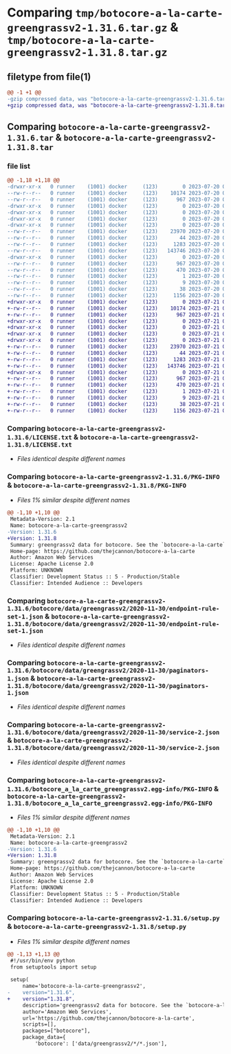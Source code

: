 # Comparing `tmp/botocore-a-la-carte-greengrassv2-1.31.6.tar.gz` & `tmp/botocore-a-la-carte-greengrassv2-1.31.8.tar.gz`

## filetype from file(1)

```diff
@@ -1 +1 @@
-gzip compressed data, was "botocore-a-la-carte-greengrassv2-1.31.6.tar", last modified: Thu Jul 20 01:20:15 2023, max compression
+gzip compressed data, was "botocore-a-la-carte-greengrassv2-1.31.8.tar", last modified: Fri Jul 21 01:21:24 2023, max compression
```

## Comparing `botocore-a-la-carte-greengrassv2-1.31.6.tar` & `botocore-a-la-carte-greengrassv2-1.31.8.tar`

### file list

```diff
@@ -1,18 +1,18 @@
-drwxr-xr-x   0 runner    (1001) docker     (123)        0 2023-07-20 01:20:15.690641 botocore-a-la-carte-greengrassv2-1.31.6/
--rw-r--r--   0 runner    (1001) docker     (123)    10174 2023-07-20 01:20:15.000000 botocore-a-la-carte-greengrassv2-1.31.6/LICENSE.txt
--rw-r--r--   0 runner    (1001) docker     (123)      967 2023-07-20 01:20:15.690641 botocore-a-la-carte-greengrassv2-1.31.6/PKG-INFO
-drwxr-xr-x   0 runner    (1001) docker     (123)        0 2023-07-20 01:20:15.690641 botocore-a-la-carte-greengrassv2-1.31.6/botocore/
-drwxr-xr-x   0 runner    (1001) docker     (123)        0 2023-07-20 01:20:15.690641 botocore-a-la-carte-greengrassv2-1.31.6/botocore/data/
-drwxr-xr-x   0 runner    (1001) docker     (123)        0 2023-07-20 01:20:15.690641 botocore-a-la-carte-greengrassv2-1.31.6/botocore/data/greengrassv2/
-drwxr-xr-x   0 runner    (1001) docker     (123)        0 2023-07-20 01:20:15.690641 botocore-a-la-carte-greengrassv2-1.31.6/botocore/data/greengrassv2/2020-11-30/
--rw-r--r--   0 runner    (1001) docker     (123)    23970 2023-07-20 01:19:55.000000 botocore-a-la-carte-greengrassv2-1.31.6/botocore/data/greengrassv2/2020-11-30/endpoint-rule-set-1.json
--rw-r--r--   0 runner    (1001) docker     (123)       44 2023-07-20 01:19:55.000000 botocore-a-la-carte-greengrassv2-1.31.6/botocore/data/greengrassv2/2020-11-30/examples-1.json
--rw-r--r--   0 runner    (1001) docker     (123)     1283 2023-07-20 01:19:55.000000 botocore-a-la-carte-greengrassv2-1.31.6/botocore/data/greengrassv2/2020-11-30/paginators-1.json
--rw-r--r--   0 runner    (1001) docker     (123)   143746 2023-07-20 01:19:55.000000 botocore-a-la-carte-greengrassv2-1.31.6/botocore/data/greengrassv2/2020-11-30/service-2.json
-drwxr-xr-x   0 runner    (1001) docker     (123)        0 2023-07-20 01:20:15.690641 botocore-a-la-carte-greengrassv2-1.31.6/botocore_a_la_carte_greengrassv2.egg-info/
--rw-r--r--   0 runner    (1001) docker     (123)      967 2023-07-20 01:20:15.000000 botocore-a-la-carte-greengrassv2-1.31.6/botocore_a_la_carte_greengrassv2.egg-info/PKG-INFO
--rw-r--r--   0 runner    (1001) docker     (123)      470 2023-07-20 01:20:15.000000 botocore-a-la-carte-greengrassv2-1.31.6/botocore_a_la_carte_greengrassv2.egg-info/SOURCES.txt
--rw-r--r--   0 runner    (1001) docker     (123)        1 2023-07-20 01:20:15.000000 botocore-a-la-carte-greengrassv2-1.31.6/botocore_a_la_carte_greengrassv2.egg-info/dependency_links.txt
--rw-r--r--   0 runner    (1001) docker     (123)        9 2023-07-20 01:20:15.000000 botocore-a-la-carte-greengrassv2-1.31.6/botocore_a_la_carte_greengrassv2.egg-info/top_level.txt
--rw-r--r--   0 runner    (1001) docker     (123)       38 2023-07-20 01:20:15.690641 botocore-a-la-carte-greengrassv2-1.31.6/setup.cfg
--rw-r--r--   0 runner    (1001) docker     (123)     1156 2023-07-20 01:20:15.000000 botocore-a-la-carte-greengrassv2-1.31.6/setup.py
+drwxr-xr-x   0 runner    (1001) docker     (123)        0 2023-07-21 01:21:24.618992 botocore-a-la-carte-greengrassv2-1.31.8/
+-rw-r--r--   0 runner    (1001) docker     (123)    10174 2023-07-21 01:21:24.000000 botocore-a-la-carte-greengrassv2-1.31.8/LICENSE.txt
+-rw-r--r--   0 runner    (1001) docker     (123)      967 2023-07-21 01:21:24.618992 botocore-a-la-carte-greengrassv2-1.31.8/PKG-INFO
+drwxr-xr-x   0 runner    (1001) docker     (123)        0 2023-07-21 01:21:24.618992 botocore-a-la-carte-greengrassv2-1.31.8/botocore/
+drwxr-xr-x   0 runner    (1001) docker     (123)        0 2023-07-21 01:21:24.618992 botocore-a-la-carte-greengrassv2-1.31.8/botocore/data/
+drwxr-xr-x   0 runner    (1001) docker     (123)        0 2023-07-21 01:21:24.618992 botocore-a-la-carte-greengrassv2-1.31.8/botocore/data/greengrassv2/
+drwxr-xr-x   0 runner    (1001) docker     (123)        0 2023-07-21 01:21:24.618992 botocore-a-la-carte-greengrassv2-1.31.8/botocore/data/greengrassv2/2020-11-30/
+-rw-r--r--   0 runner    (1001) docker     (123)    23970 2023-07-21 01:21:06.000000 botocore-a-la-carte-greengrassv2-1.31.8/botocore/data/greengrassv2/2020-11-30/endpoint-rule-set-1.json
+-rw-r--r--   0 runner    (1001) docker     (123)       44 2023-07-21 01:21:06.000000 botocore-a-la-carte-greengrassv2-1.31.8/botocore/data/greengrassv2/2020-11-30/examples-1.json
+-rw-r--r--   0 runner    (1001) docker     (123)     1283 2023-07-21 01:21:06.000000 botocore-a-la-carte-greengrassv2-1.31.8/botocore/data/greengrassv2/2020-11-30/paginators-1.json
+-rw-r--r--   0 runner    (1001) docker     (123)   143746 2023-07-21 01:21:06.000000 botocore-a-la-carte-greengrassv2-1.31.8/botocore/data/greengrassv2/2020-11-30/service-2.json
+drwxr-xr-x   0 runner    (1001) docker     (123)        0 2023-07-21 01:21:24.618992 botocore-a-la-carte-greengrassv2-1.31.8/botocore_a_la_carte_greengrassv2.egg-info/
+-rw-r--r--   0 runner    (1001) docker     (123)      967 2023-07-21 01:21:24.000000 botocore-a-la-carte-greengrassv2-1.31.8/botocore_a_la_carte_greengrassv2.egg-info/PKG-INFO
+-rw-r--r--   0 runner    (1001) docker     (123)      470 2023-07-21 01:21:24.000000 botocore-a-la-carte-greengrassv2-1.31.8/botocore_a_la_carte_greengrassv2.egg-info/SOURCES.txt
+-rw-r--r--   0 runner    (1001) docker     (123)        1 2023-07-21 01:21:24.000000 botocore-a-la-carte-greengrassv2-1.31.8/botocore_a_la_carte_greengrassv2.egg-info/dependency_links.txt
+-rw-r--r--   0 runner    (1001) docker     (123)        9 2023-07-21 01:21:24.000000 botocore-a-la-carte-greengrassv2-1.31.8/botocore_a_la_carte_greengrassv2.egg-info/top_level.txt
+-rw-r--r--   0 runner    (1001) docker     (123)       38 2023-07-21 01:21:24.618992 botocore-a-la-carte-greengrassv2-1.31.8/setup.cfg
+-rw-r--r--   0 runner    (1001) docker     (123)     1156 2023-07-21 01:21:24.000000 botocore-a-la-carte-greengrassv2-1.31.8/setup.py
```

### Comparing `botocore-a-la-carte-greengrassv2-1.31.6/LICENSE.txt` & `botocore-a-la-carte-greengrassv2-1.31.8/LICENSE.txt`

 * *Files identical despite different names*

### Comparing `botocore-a-la-carte-greengrassv2-1.31.6/PKG-INFO` & `botocore-a-la-carte-greengrassv2-1.31.8/PKG-INFO`

 * *Files 1% similar despite different names*

```diff
@@ -1,10 +1,10 @@
 Metadata-Version: 2.1
 Name: botocore-a-la-carte-greengrassv2
-Version: 1.31.6
+Version: 1.31.8
 Summary: greengrassv2 data for botocore. See the `botocore-a-la-carte` package for more info.
 Home-page: https://github.com/thejcannon/botocore-a-la-carte
 Author: Amazon Web Services
 License: Apache License 2.0
 Platform: UNKNOWN
 Classifier: Development Status :: 5 - Production/Stable
 Classifier: Intended Audience :: Developers
```

### Comparing `botocore-a-la-carte-greengrassv2-1.31.6/botocore/data/greengrassv2/2020-11-30/endpoint-rule-set-1.json` & `botocore-a-la-carte-greengrassv2-1.31.8/botocore/data/greengrassv2/2020-11-30/endpoint-rule-set-1.json`

 * *Files identical despite different names*

### Comparing `botocore-a-la-carte-greengrassv2-1.31.6/botocore/data/greengrassv2/2020-11-30/paginators-1.json` & `botocore-a-la-carte-greengrassv2-1.31.8/botocore/data/greengrassv2/2020-11-30/paginators-1.json`

 * *Files identical despite different names*

### Comparing `botocore-a-la-carte-greengrassv2-1.31.6/botocore/data/greengrassv2/2020-11-30/service-2.json` & `botocore-a-la-carte-greengrassv2-1.31.8/botocore/data/greengrassv2/2020-11-30/service-2.json`

 * *Files identical despite different names*

### Comparing `botocore-a-la-carte-greengrassv2-1.31.6/botocore_a_la_carte_greengrassv2.egg-info/PKG-INFO` & `botocore-a-la-carte-greengrassv2-1.31.8/botocore_a_la_carte_greengrassv2.egg-info/PKG-INFO`

 * *Files 1% similar despite different names*

```diff
@@ -1,10 +1,10 @@
 Metadata-Version: 2.1
 Name: botocore-a-la-carte-greengrassv2
-Version: 1.31.6
+Version: 1.31.8
 Summary: greengrassv2 data for botocore. See the `botocore-a-la-carte` package for more info.
 Home-page: https://github.com/thejcannon/botocore-a-la-carte
 Author: Amazon Web Services
 License: Apache License 2.0
 Platform: UNKNOWN
 Classifier: Development Status :: 5 - Production/Stable
 Classifier: Intended Audience :: Developers
```

### Comparing `botocore-a-la-carte-greengrassv2-1.31.6/setup.py` & `botocore-a-la-carte-greengrassv2-1.31.8/setup.py`

 * *Files 1% similar despite different names*

```diff
@@ -1,13 +1,13 @@
 #!/usr/bin/env python
 from setuptools import setup
 
 setup(
     name='botocore-a-la-carte-greengrassv2',
-    version="1.31.6",
+    version="1.31.8",
     description='greengrassv2 data for botocore. See the `botocore-a-la-carte` package for more info.',
     author='Amazon Web Services',
     url='https://github.com/thejcannon/botocore-a-la-carte',
     scripts=[],
     packages=["botocore"],
     package_data={
         'botocore': ['data/greengrassv2/*/*.json'],
```

